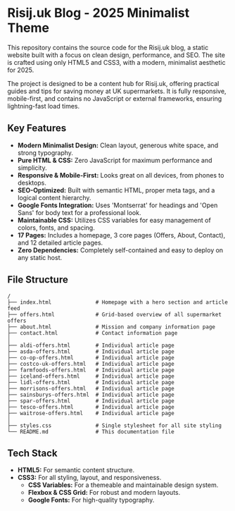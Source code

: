 # Risij.uk Blog - 2025 Minimalist Theme

This repository contains the source code for the Risij.uk blog, a static website built with a focus on clean design, performance, and SEO. The site is crafted using only HTML5 and CSS3, with a modern, minimalist aesthetic for 2025.

The project is designed to be a content hub for Risij.uk, offering practical guides and tips for saving money at UK supermarkets. It is fully responsive, mobile-first, and contains no JavaScript or external frameworks, ensuring lightning-fast load times.

## Key Features

- **Modern Minimalist Design:** Clean layout, generous white space, and strong typography.
- **Pure HTML & CSS:** Zero JavaScript for maximum performance and simplicity.
- **Responsive & Mobile-First:** Looks great on all devices, from phones to desktops.
- **SEO-Optimized:** Built with semantic HTML, proper meta tags, and a logical content hierarchy.
- **Google Fonts Integration:** Uses 'Montserrat' for headings and 'Open Sans' for body text for a professional look.
- **Maintainable CSS:** Utilizes CSS variables for easy management of colors, fonts, and spacing.
- **17 Pages:** Includes a homepage, 3 core pages (Offers, About, Contact), and 12 detailed article pages.
- **Zero Dependencies:** Completely self-contained and easy to deploy on any static host.

## File Structure

```
/
├── index.html              # Homepage with a hero section and article feed
├── offers.html             # Grid-based overview of all supermarket offers
├── about.html              # Mission and company information page
├── contact.html            # Contact information page
│
├── aldi-offers.html        # Individual article page
├── asda-offers.html        # Individual article page
├── co-op-offers.html       # Individual article page
├── costco-uk-offers.html   # Individual article page
├── farmfoods-offers.html   # Individual article page
├── iceland-offers.html     # Individual article page
├── lidl-offers.html        # Individual article page
├── morrisons-offers.html   # Individual article page
├── sainsburys-offers.html  # Individual article page
├── spar-offers.html        # Individual article page
├── tesco-offers.html       # Individual article page
├── waitrose-offers.html    # Individual article page
│
├── styles.css              # Single stylesheet for all site styling
└── README.md               # This documentation file
```

## Tech Stack

- **HTML5:** For semantic content structure.
- **CSS3:** For all styling, layout, and responsiveness.
  - **CSS Variables:** For a themeable and maintainable design system.
  - **Flexbox & CSS Grid:** For robust and modern layouts.
  - **Google Fonts:** For high-quality typography.
```

